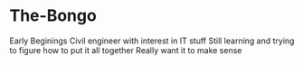 # The-Bongo
Early Beginings
Civil engineer with interest in IT stuff
Still learning and trying to figure how to put it all together
Really want it to make sense
